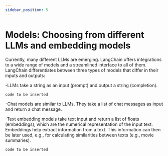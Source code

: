 ```yaml
---
sidebar_position: 5
---
```


# Models: Choosing from different LLMs and embedding models  

Currently, many different LLMs are emerging. LangChain offers integrations to a wide range of models and a streamlined interface to all of them.
LangChain differentiates between three types of models that differ in their inputs and outputs:

-LLMs take a string as an input (prompt) and output a string (completion).
  ```
  code to be inserted
  ```
  -Chat models are similar to LLMs. They take a list of chat messages as input and return a chat message.
  
  -Text embedding models take text input and return a list of floats (embeddings), which are the numerical 
  representation of the input text.  Embeddings help extract information from a text. 
  This information can then be later used, e.g., for calculating similarities between texts (e.g., movie summaries).
  ```
code to be inserted
```
